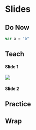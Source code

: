 # Slides

## Do Now

```javascript
var a = "b"
```

## Teach

#### Slide 1

![](http://news.mit.edu/sites/mit.edu.newsoffice/files/images/2016/MIT-Earth-Dish_0.jpg)

#### Slide 2

## Practice

## Wrap

